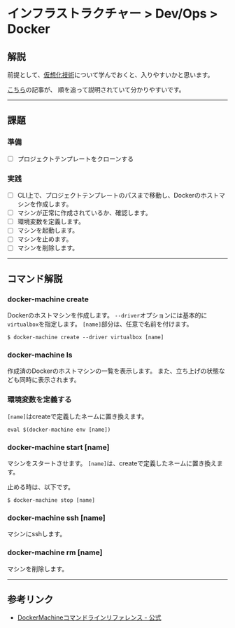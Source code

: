 # インフラストラクチャー > Dev/Ops > Docker

<a name="about"></a>
## 解説

前提として、[仮想化技術](https://cinra.github.io/the-great-developer/docs/infra-devops-vagrant)について学んでおくと、入りやすいかと思います。

[こちら](http://qiita.com/pottava/items/7086f9d63487aa3d7d08)の記事が、
順を追って説明されていて分かりやすいです。

---

## 課題

### 準備

- [ ] プロジェクトテンプレートをクローンする

### 実践

- [ ] CLI上で、プロジェクトテンプレートのパスまで移動し、Dockerのホストマシンを作成します。
- [ ] マシンが正常に作成されているか、確認します。
- [ ] 環境変数を定義します。
- [ ] マシンを起動します。
- [ ] マシンを止めます。
- [ ] マシンを削除します。

---

<a name="howto"></a>
## コマンド解説

### docker-machine create

Dockerのホストマシンを作成します。
`--driver`オプションには基本的に`virtualbox`を指定します。
`[name]`部分は、任意で名前を付けます。

```
$ docker-machine create --driver virtualbox [name]
```

### docker-machine ls

作成済のDockerのホストマシンの一覧を表示します。
また、立ち上げの状態なども同時に表示されます。

### 環境変数を定義する

`[name]`はcreateで定義したネームに置き換えます。

```
eval $(docker-machine env [name])
```

### docker-machine start [name]

マシンをスタートさせます。
`[name]`は、createで定義したネームに置き換えます。

止める時は、以下です。

```
$ docker-machine stop [name]
```

### docker-machine ssh [name]

マシンにsshします。

### docker-machine rm [name]

マシンを削除します。

---

## 参考リンク

- [DockerMachineコマンドラインリファレンス - 公式](https://docs.docker.com/machine/reference/)